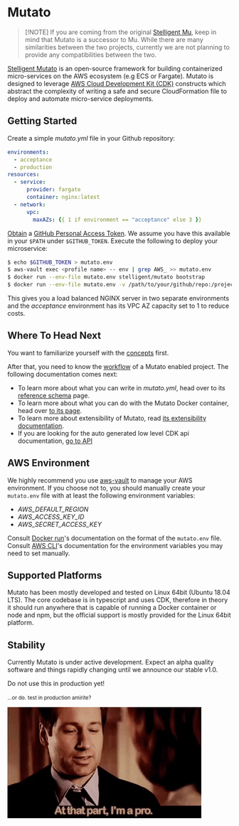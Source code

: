 # Mutato

> [!NOTE] If you are coming from the original [Stelligent
> Mu](https://github.com/stelligent/mu), keep in mind that Mutato is a successor
> to Mu. While there are many similarities between the two projects, currently
> we are not planning to provide any compatibilities between the two.

[Stelligent Mutato](https://github.com/stelligent/mutato) is an open-source
framework for building containerized micro-services on the AWS ecosystem (e.g
ECS or Fargate). Mutato is designed to leverage [AWS Cloud Development Kit
(CDK)](https://docs.aws.amazon.com/cdk/latest/guide/home.html) constructs which
abstract the complexity of writing a safe and secure CloudFormation file to
deploy and automate micro-service deployments.

## Getting Started

Create a simple _mutato.yml_ file in your Github repository:

```YAML
environments:
  - acceptance
  - production
resources:
  - service:
      provider: fargate
      container: nginx:latest
  - network:
      vpc:
        maxAZs: {{ 1 if environment == "acceptance" else 3 }}
```

[Obtain](https://github.com/settings/tokens) a [GitHub Personal Access
Token](https://help.github.com/en/actions/configuring-and-managing-workflows/authenticating-with-the-github_token).
We assume you have this available in your `$PATH` under `$GITHUB_TOKEN`. Execute
the following to deploy your microservice:

```bash
$ echo $GITHUB_TOKEN > mutato.env
$ aws-vault exec <profile name> -- env | grep AWS_ >> mutato.env
$ docker run --env-file mutato.env stelligent/mutato bootstrap
$ docker run --env-file mutato.env -v /path/to/your/github/repo:/project stelligent/mutato deploy
```

This gives you a load balanced NGINX server in two separate environments and the
_acceptance_ environment has its VPC AZ capacity set to 1 to reduce costs.

## Where To Head Next

You want to familiarize yourself with the [concepts](mutato-concepts.md) first.

After that, you need to know the [workflow](mutato-workflow.md) of a Mutato
enabled project. The following documentation comes next:

- To learn more about what you can write in _mutato.yml_, head over to its
  [reference schema](mutato-yaml.md) page.
- To learn more about what you can do with the Mutato Docker container, head
  over [to its page](mutato-docker.md).
- To learn more about extensibility of Mutato, read [its extensibility
  documentation](mutato-cdk.md).
- If you are looking for the auto generated low level CDK api documentation, [go
  to API](api.md)

## AWS Environment

We highly recommend you use [aws-vault](https://github.com/99designs/aws-vault)
to manage your AWS environment. If you choose not to, you should manually create
your `mutato.env` file with at least the following environment variables:

- _AWS_DEFAULT_REGION_
- _AWS_ACCESS_KEY_ID_
- _AWS_SECRET_ACCESS_KEY_

Consult [Docker run](https://docs.docker.com/engine/reference/commandline/run)'s
documentation on the format of the `mutato.env` file. Consult [AWS
CLI](https://docs.aws.amazon.com/cli/latest/userguide/cli-configure-envvars.html)'s
documentation for the environment variables you may need to set manually.

## Supported Platforms

Mutato has been mostly developed and tested on Linux 64bit (Ubuntu 18.04 LTS).
The core codebase is in typescript and uses CDK, therefore in theory it should
run anywhere that is capable of running a Docker container or node and npm, but
the official support is mostly provided for the Linux 64bit platform.

## Stability

Currently Mutato is under active development. Expect an alpha quality software
and things rapidly changing until we announce our stable v1.0.

Do not use this in production yet!

<small>...or do. test in production amirite?</small>

![At that part, I'm a pro](pro.gif)
